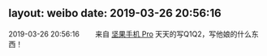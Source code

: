 layout: weibo
date: 2019-03-26 20:56:16
---
<meta name="referrer" content="no-referrer" />

2019-03-26 20:56:16  &nbsp;&nbsp;&nbsp;&nbsp;&nbsp;&nbsp; 来自 <a href="http://app.weibo.com/t/feed/Z4AgP" rel="nofollow">坚果手机 Pro</a>
天天的写Q1Q2，写他娘的什么东西！ ​​​

